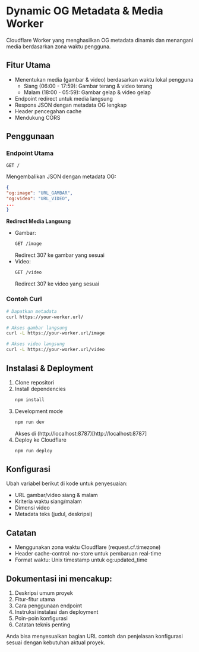 # Dynamic OG Metadata & Media Worker

Cloudflare Worker yang menghasilkan OG metadata dinamis dan menangani media berdasarkan zona waktu pengguna.

## Fitur Utama

- Menentukan media (gambar & video) berdasarkan waktu lokal pengguna
  - Siang (06:00 - 17:59): Gambar terang & video terang
  - Malam (18:00 - 05:59): Gambar gelap & video gelap
- Endpoint redirect untuk media langsung
- Respons JSON dengan metadata OG lengkap
- Header pencegahan cache
- Mendukung CORS

## Penggunaan

### Endpoint Utama

`GET /`

Mengembalikan JSON dengan metadata OG:

```json
{
"og:image": "URL_GAMBAR",
"og:video": "URL_VIDEO",
...
}
```

**Redirect Media Langsung**

- Gambar:
  ```bash
  GET /image
  ```
  Redirect 307 ke gambar yang sesuai
- Video:
  ```bash
  GET /video
  ```
  Redirect 307 ke video yang sesuai

### Contoh Curl

```bash
# Dapatkan metadata
curl https://your-worker.url/

# Akses gambar langsung
curl -L https://your-worker.url/image

# Akses video langsung
curl -L https://your-worker.url/video
```

## Instalasi & Deployment

1. Clone repositori
2. Install dependencies
   ```bash
   npm install
   ```
3. Development mode
   ```bash
   npm run dev
   ```
   Akses di (http://localhost:8787)[http://localhost:8787]
4. Deploy ke Cloudflare
   ```bash
   npm run deploy
   ```

## Konfigurasi

Ubah variabel berikut di kode untuk penyesuaian:

- URL gambar/video siang & malam
- Kriteria waktu siang/malam
- Dimensi video
- Metadata teks (judul, deskripsi)

## Catatan

- Menggunakan zona waktu Cloudflare (request.cf.timezone)
- Header cache-control: no-store untuk pembaruan real-time
- Format waktu: Unix timestamp untuk og:updated_time

## Dokumentasi ini mencakup:

1. Deskripsi umum proyek
2. Fitur-fitur utama
3. Cara penggunaan endpoint
4. Instruksi instalasi dan deployment
5. Poin-poin konfigurasi
6. Catatan teknis penting

Anda bisa menyesuaikan bagian URL contoh dan penjelasan konfigurasi sesuai dengan kebutuhan aktual proyek.
